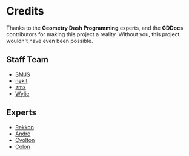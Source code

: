 # Credits

Thanks to the **Geometry Dash Programming** experts, and the **GDDocs** contributors for
making this project a reality. Without you, this project wouldn't have even been possible.

## Staff Team

- [SMJS][SMJS]
- [nekit][nekit]
- [zmx][zmx]
- [Wylie][Wylie]

## Experts

- [Rekkon][Rekkon]
- [Andre][Andre]
- [Cvolton][Cvolton]
- [Colon][Colon]

[SMJS]: https://github.com/SMJSGaming
[nekit]: https://github.com/nekitdev
[zmx]: https://github.com/qimiko
[Wylie]: https://github.com/Wyliemaster

[Rekkon]: https://github.com/AlFasGD
[Andre]: https://github.com/AndreNIH
[Cvolton]: https://github.com/Cvolton
[Colon]: https://github.com/GDColon
